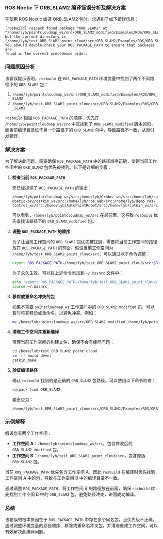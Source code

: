 ### ROS Noetic 下 ORB_SLAM2 编译错误分析及解决方案

在使用 ROS Noetic 编译 ORB_SLAM2 包时，您遇到了如下错误信息：

```
[rosbuild] rospack found package "ORB_SLAM2" at
"/home/lyb/pointcloudmap_ws/src/ORB_SLAM2_modified/Examples/ROS/ORB_SLAM2",
but the current directory is
"/home/lyb/test_ORB_SLAM2_point_cloud/src/ORB_SLAM2/Examples/ROS/ORB_SLAM2".
You should double-check your ROS_PACKAGE_PATH to ensure that packages are
found in the correct precedence order.
```

### 问题原因分析

该错误提示表明，`rosbuild` 在 `ROS_PACKAGE_PATH` 环境变量中找到了两个不同路径下的 `ORB_SLAM2` 包：

1. `/home/lyb/pointcloudmap_ws/src/ORB_SLAM2_modified/Examples/ROS/ORB_SLAM2`
2. `/home/lyb/test_ORB_SLAM2_point_cloud/src/ORB_SLAM2/Examples/ROS/ORB_SLAM2`

`rosbuild` 根据 `ROS_PACKAGE_PATH` 的顺序，优先在 `/home/lyb/pointcloudmap_ws/src` 中查找到了 `ORB_SLAM2_modified` 版本的包，而当前编译目录位于另一个路径下的 `ORB_SLAM2` 包中，导致路径不一致，从而引发错误。

### 解决方案

为了解决此问题，需要确保 `ROS_PACKAGE_PATH` 中的路径顺序正确，使得当前工作空间中的 `ORB_SLAM2` 包优先被找到。以下是详细的步骤：

1. **检查当前 `ROS_PACKAGE_PATH`**

   您已经提供了 `ROS_PACKAGE_PATH` 的输出：

   ```
   /home/lyb/pointcloudmap_ws/src:/home/lyb/Orbbec_ws/src:/home/lyb/catkin_ws_1/src:/home/lyb/ROS-Noetic-pr2/catkin_ws/src:/home/lyb/ros_web/src:/home/lyb/demo_ros-control_ws/src:/home/lyb/AutoPaintRobot/src:/home/lyb/catkin_ws/src:/opt/ros/noetic/share:/home/lyb/vision_opencv/cv_bridge
   ```

   可以看到，`/home/lyb/pointcloudmap_ws/src` 在最前面，这导致 `rosbuild` 优先查找该路径下的 `ORB_SLAM2_modified` 包。

2. **调整 `ROS_PACKAGE_PATH` 的顺序**

   为了让当前工作空间的 `ORB_SLAM2` 包优先被找到，需要将当前工作空间的路径放在 `ROS_PACKAGE_PATH` 的前面。假设当前工作空间为 `/home/lyb/test_ORB_SLAM2_point_cloud/src`，可以通过以下命令调整：

   ```bash
   export ROS_PACKAGE_PATH=/home/lyb/test_ORB_SLAM2_point_cloud/src:$ROS_PACKAGE_PATH
   ```

   为了永久生效，可以将上述命令添加到 `~/.bashrc` 文件中：

   ```bash
   echo 'export ROS_PACKAGE_PATH=/home/lyb/test_ORB_SLAM2_point_cloud/src:$ROS_PACKAGE_PATH' >> ~/.bashrc
   source ~/.bashrc
   ```

3. **移除或重命名冲突的包**

   如果不需要 `pointcloudmap_ws` 工作空间中的 `ORB_SLAM2_modified` 包，可以暂时将其移动或重命名，以避免冲突。例如：

   ```bash
   mv /home/lyb/pointcloudmap_ws/src/ORB_SLAM2_modified /home/lyb/pointcloudmap_ws/src/ORB_SLAM2_modified_backup
   ```

4. **清理工作空间并重新编译**

   清理当前工作空间的构建文件，确保不会有缓存问题：

   ```bash
   cd /home/lyb/test_ORB_SLAM2_point_cloud
   rm -rf build devel
   catkin_make
   ```

5. **验证编译路径**

   确认 `rosbuild` 找到的是正确的 `ORB_SLAM2` 包路径。可以使用以下命令检查：

   ```bash
   rospack find ORB_SLAM2
   ```

   输出应为：

   ```
   /home/lyb/test_ORB_SLAM2_point_cloud/src/ORB_SLAM2/Examples/ROS/ORB_SLAM2
   ```

### 示例解释

假设您有两个工作空间：

- **工作空间 A**：`/home/lyb/pointcloudmap_ws/src`，包含修改后的 `ORB_SLAM2_modified` 包。
- **工作空间 B**：`/home/lyb/test_ORB_SLAM2_point_cloud/src`，包含原版 `ORB_SLAM2` 包。

当前 `ROS_PACKAGE_PATH` 优先包含工作空间 A，因此 `rosbuild` 在编译时优先找到工作空间 A 中的包，导致与工作空间 B 中的编译目录不一致。

通过调整 `ROS_PACKAGE_PATH`，将工作空间 B 的路径放在前面，确保 `rosbuild` 优先找到工作空间 B 中的 `ORB_SLAM2` 包，避免路径冲突，进而成功编译。

### 总结

该错误的根本原因在于 `ROS_PACKAGE_PATH` 中存在多个同名包，且优先级不正确。通过调整环境变量的路径顺序、移除或重命名冲突包，并清理重建工作空间，可以有效解决此编译问题。